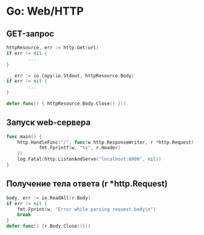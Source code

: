 # Go: Web/HTTP

## GET-запрос
```go
httpResource, err := http.Get(url)
if err != nil {
		...
}

_, err := io.Copy(io.Stdout, httpResource.Body)
if err != nil {
		...
}

defer func() { httpResource.Body.Close() }()
```

## Запуск web-сервера
```go
func main() {
    http.HandleFunc("/", func(w http.ResponseWriter, r *http.Request) {
            fmt.Fprintf(w, "%v", r.Header)
    })
    log.Fatal(http.ListenAndServe("localhost:8000", nil))
}
```

## Получение тела ответа (r *http.Request)
```go
body, err := io.ReadAll(r.Body)
if err != nil {
	fmt.Fprint(w, "Error while parsing request body\n")
	break
}
defer func() {r.Body.Close()}()
```